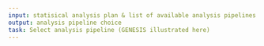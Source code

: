 ```yaml
---
input: statisical analysis plan & list of available analysis pipelines
output: analysis pipeline choice
task: Select analysis pipeline (GENESIS illustrated here)
---
```

